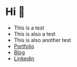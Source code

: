 # Hi 👋  

- This is a test 
- This is also a test
- This is also another test 
- <a href="https://behance.net/brandonjgeo" target="">Portfolio</a>
- <a href="https://medium.com/@brandonjgeo" target="">Blog</a>
- <a href="https://linkedin.com/in/brandonjgeo" target="">Linkedin</a>


